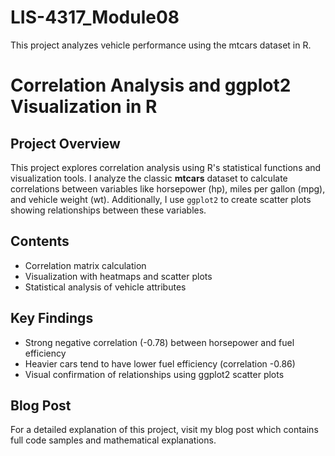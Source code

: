 # LIS-4317_Module08
This project analyzes vehicle performance using the mtcars dataset in R.

# Correlation Analysis and ggplot2 Visualization in R

## Project Overview
This project explores correlation analysis using R's statistical functions and visualization tools. I analyze the classic **mtcars** dataset to calculate correlations between variables like horsepower (hp), miles per gallon (mpg), and vehicle weight (wt). Additionally, I use `ggplot2` to create scatter plots showing relationships between these variables.

## Contents
- Correlation matrix calculation
- Visualization with heatmaps and scatter plots
- Statistical analysis of vehicle attributes

## Key Findings
- Strong negative correlation (-0.78) between horsepower and fuel efficiency
- Heavier cars tend to have lower fuel efficiency (correlation -0.86)
- Visual confirmation of relationships using ggplot2 scatter plots

## Blog Post
For a detailed explanation of this project, visit my blog post which contains full code samples and mathematical explanations.
